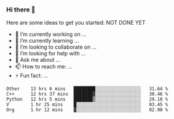 ### Hi there 👋


Here are some ideas to get you started:
NOT DONE YET
- 🔭 I’m currently working on ...
- 🌱 I’m currently learning ...
- 👯 I’m looking to collaborate on ...
- 🤔 I’m looking for help with ...
- 💬 Ask me about ...
- 📫 How to reach me: ...
- ⚡ Fun fact: ...

<!--START_SECTION:waka-->
```text
Other    13 hrs 6 mins   ████████░░░░░░░░░░░░░░░░░   31.64 % 
C++      12 hrs 37 mins  ███████▓░░░░░░░░░░░░░░░░░   30.46 % 
Python   12 hrs 5 mins   ███████▒░░░░░░░░░░░░░░░░░   29.18 % 
V        1 hr 25 mins    █░░░░░░░░░░░░░░░░░░░░░░░░   03.45 % 
Org      1 hr 12 mins    ▓░░░░░░░░░░░░░░░░░░░░░░░░   02.90 % 
```
<!--END_SECTION:waka-->
